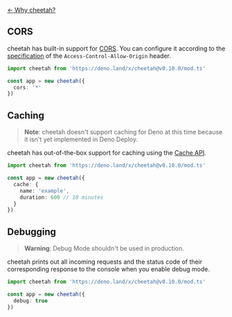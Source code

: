 [← Why cheetah?](https://github.com/azurystudio/cheetah#why-cheetah)

## CORS

cheetah has built-in support for [CORS](https://developer.mozilla.org/en-US/docs/Web/HTTP/CORS). You can configure it according to the [specification](https://developer.mozilla.org/en-US/docs/Web/HTTP/Headers/Access-Control-Allow-Origin) of the `Access-Control-Allow-Origin` header.

```ts
import cheetah from 'https://deno.land/x/cheetah@v0.10.0/mod.ts'

const app = new cheetah({
  cors: '*'
})
```

## Caching

> **Note**: cheetah doesn't support caching for Deno at this time because it isn't yet implemented in Deno Deploy.

cheetah has out-of-the-box support for caching using the [Cache API](https://developer.mozilla.org/en-US/docs/Web/API/Cache).

```ts
import cheetah from 'https://deno.land/x/cheetah@v0.10.0/mod.ts'

const app = new cheetah({
  cache: {
    name: 'example',
    duration: 600 // 10 minutes
  }
})
```

## Debugging

> **Warning**: Debug Mode shouldn't be used in production.

cheetah prints out all incoming requests and the status code of their corresponding response to the console when you enable debug mode.

```ts
import cheetah from 'https://deno.land/x/cheetah@v0.10.0/mod.ts'

const app = new cheetah({
  debug: true
})
```
